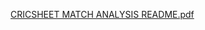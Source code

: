 [CRICSHEET MATCH ANALYSIS README.pdf](https://github.com/user-attachments/files/19371646/CRICSHEET.MATCH.ANALYSIS.README.pdf)
